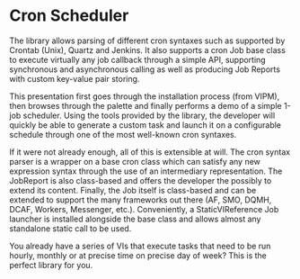 # Cron Scheduler

The library allows parsing of different cron syntaxes such as supported by Crontab (Unix), Quartz and Jenkins. It also supports a cron Job base class to execute virtually any job callback through a simple API, supporting synchronous and asynchronous calling as well as producing Job Reports with custom key-value pair storing.

This presentation first goes through the installation process (from VIPM), then browses through the palette and finally performs a demo of a simple 1-job scheduler. Using the tools provided by the library, the developer will quickly be able to generate a custom task and launch it on a configurable schedule through one of the most well-known cron syntaxes.

If it were not already enough, all of this is extensible at will. 
The cron syntax parser is a wrapper on a base cron class which can satisfy any new expression syntax through the use of an intermediary representation. The JobReport is also class-based and offers the developer the possibly to extend its content. Finally, the Job itself is class-based and can be extended to support the many frameworks out there (AF, SMO, DQMH, DCAF, Workers, Messenger, etc.). Conveniently, a StaticVIReference Job launcher is installed alongside the base class and allows almost any standalone static call to be used. 

You already have a series of VIs that execute tasks that need to be run hourly, monthly or at precise time on precise day of week? This is the perfect library for you.
